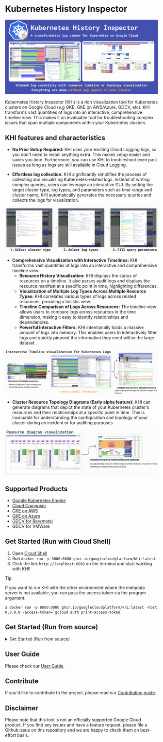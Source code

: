 # Kubernetes History Inspector

![Header](./image/header.png)

Kubernetes History Inspector (KHI) is a rich visualization tool for Kubernetes clusters on Google Cloud (e.g GKE, GKE on AWS/Azure, GDCV, etc).
KHI transforms vast quantities of logs into an interactive, comprehensive timeline view.
This makes it an invaluable tool for troubleshooting complex issues that span multiple components within your Kubernetes clusters.

## KHI features and characteristics

- **No Prior Setup Required:** KHI uses your existing Cloud Logging logs, so you don't need to install anything extra. This makes setup easier and saves you time. Furthermore, you can use KHI to troubleshoot even past issues as long as logs are still available in Cloud Logging.

- **Effortless log collection:** KHI significantly simplifies the process of collecting and visualizing Kubernetes-related logs. Instead of writing complex queries, users can leverage an interactive GUI. By setting the target cluster type, log types, and parameters such as time range and cluster name, KHI automatically generates the necessary queries and collects the logs for visualization.

![Feature: quick and easy steps to gather logs](./image/feature-query.png)

- **Comprehensive Visualization with Interactive Timelines:** KHI transforms vast quantities of logs into an interactive and comprehensive timeline view.
  - **Resource History Visualization:** KHI displays the status of resources on a timeline. It also parses audit logs and displays the resource manifest at a specific point in time, highlighting differences.
  - **Visualization of Multiple Log Types Across Multiple Resource Types:** KHI correlates various types of logs across related resources, providing a holistic view.
  - **Timeline Comparison of Logs Across Resources:** The timeline view allows users to compare logs across resources in the time dimension, making it easy to identify relationships and dependencies.
  - **Powerful Interactive Filters:** KHI intentionally loads a massive amount of logs into memory. This enables users to interactively filter logs and quickly pinpoint the information they need within the large dataset.

![Feature: timeline view](./image/feature-timeline.png)

- **Cluster Resource Topology Diagrams (Early alpha feature):** KHI can generate diagrams that depict the state of your Kubernetes cluster's resources and their relationships at a specific point in time. This is invaluable for understanding the configuration and topology of your cluster during an incident or for auditing purposes.

![Feature: resource diagram](./image/feature-diagram.png)

## Supported Products

- [Google Kubernetes Engine](https://cloud.google.com/kubernetes-engine/docs/concepts/kubernetes-engine-overview)
- [Cloud Composer](https://cloud.google.com/composer/docs/composer-3/composer-overview)
- [GKE on AWS](https://cloud.google.com/kubernetes-engine/multi-cloud/docs/aws/concepts/architecture) 
- [GKE on Azure](https://cloud.google.com/kubernetes-engine/multi-cloud/docs/azure/concepts/architecture)
- [GDCV for Baremetal](https://cloud.google.com/kubernetes-engine/distributed-cloud/bare-metal/docs/concepts/about-bare-metal)
- GDCV for VMWare

## Get Started (Run with Cloud Shell)

1. Open [Cloud Shell](https://shell.cloud.google.com)
1. Run `docker run -p 8080:8080 ghcr.io/googlecloudplatform/khi:latest`
1. Click the link `http://localhost:8080` on the terminal and start working with KHI!

> [!TIP]
> If you want to run KHI with the other environment where the metadata server is not available,
> you can pass the access token via the program argument.
>
>```
>$ docker run -p 8080:8080 ghcr.io/googlecloudplatform/khi:latest -host 0.0.0.0 -access-token=`gcloud auth print-access-token`
>```

## Get Started (Run from source)

<details>
<summary>Get Started (Run from source)</summary>

### Prerequisites
- Go 1.21.*
- Node.js environment 18.19.*
- [`gcloud` CLI](https://cloud.google.com/sdk/docs/install)
- Latest Google Chrome


> [!IMPORTANT]
> We only test KHI with the latest Google Chrome. 
> KHI may work with the other browser, but we will not support even if it won't work with the other browser.

### Initialization (one-time setup)
1. Download or clone this repository   
  e.g. `git clone https://github.com/GoogleCloudPlatform/khi.git`
1. Move to the project root   
  e.g. `cd khi`
1. Run `cd ./web && npm install` from the project root

### Run KHI
1. [Authorize yourself with `gcloud`](https://cloud.google.com/docs/authentication/gcloud)  
  e.g. `gcloud auth login` if you use your user account credentials
1. Run `make build-web && KHI_FRONTEND_ASSET_FOLDER=./dist go run cmd/kubernetes-history-inspector/main.go` from the project root   
  Open `localhost:8080` and start working with KHI! 

</details>

## User Guide

Please check our [User Guide](./docs/user-guide.md).

## Contribute

If you'd like to contribute to the project, please read our [Contributing guide](./docs/contributing.md).

## Disclaimer

Please note that this tool is not an officially supported Google Cloud product. If you find any issues and have a feature request, please file a Github issue on this repository and we are happy to check them on best-effort basis.
